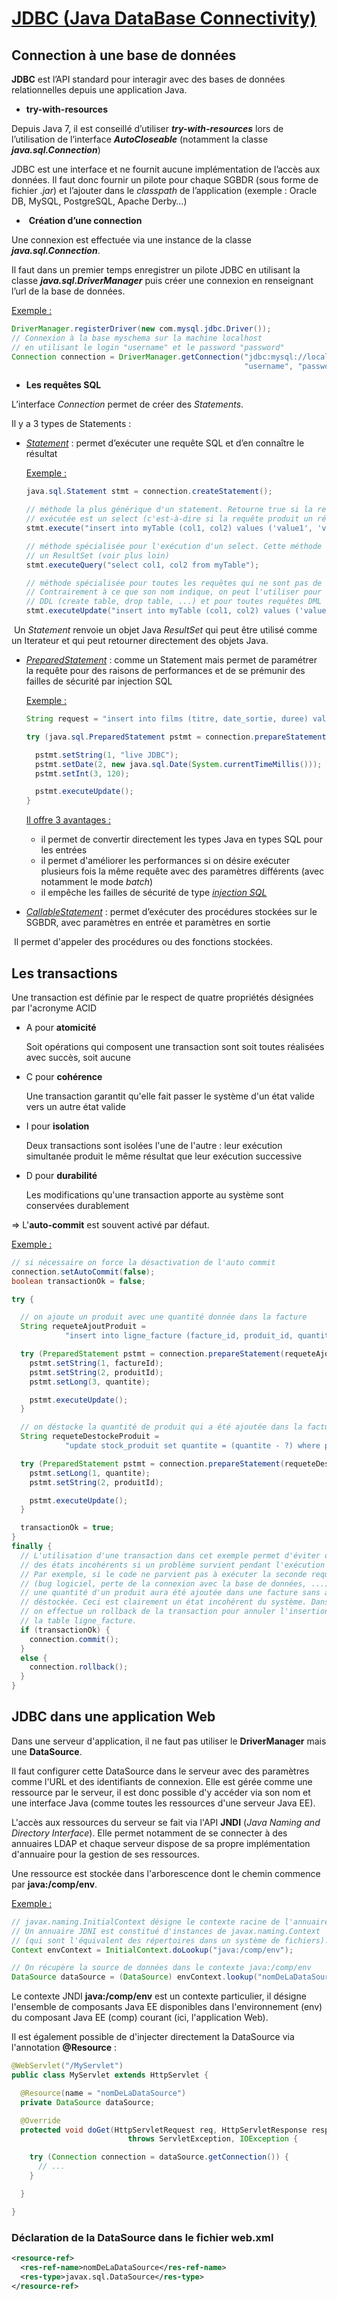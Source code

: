 # <u>**JDBC (Java DataBase Connectivity)**</u>

## Connection à une base de données

**JDBC** est l’API standard pour interagir avec des bases de données relationnelles depuis une application Java.

- **try-with-resources**

Depuis Java 7, il est conseillé d’utiliser ***try-with-resources*** lors de l’utilisation de l’interface ***AutoCloseable*** (notamment la classe ***java.sql.Connection***)

JDBC est une interface et ne fournit aucune implémentation de l’accès aux données. Il faut donc fournir un pilote pour chaque SGBDR (sous forme de fichier .*jar*) et l’ajouter dans le *classpath* de l’application (exemple : Oracle DB, MySQL, PostgreSQL, Apache Derby…)

- ​	**Création d’une connection**

Une connexion est effectuée via une instance de la classe ***java.sql.Connection***. 

Il faut dans un premier temps enregistrer un pilote JDBC en utilisant la classe ***java.sql.DriverManager*** puis créer une connexion en renseignant l’url de la base de données.

<u>Exemple :</u>

```java
DriverManager.registerDriver(new com.mysql.jdbc.Driver());
// Connexion à la base myschema sur la machine localhost
// en utilisant le login "username" et le password "password"
Connection connection = DriverManager.getConnection("jdbc:mysql://localhost/myschema",
                                                    "username", "password");
```

- **Les requêtes SQL**

L’interface *Connection* permet de créer des *Statements*. 

Il y a 3 types de Statements : 

- *<u>Statement</u>* : permet d’exécuter une requête SQL et d’en connaître le résultat

  <u>Exemple :</u> 

  ```java
  java.sql.Statement stmt = connection.createStatement();
  
  // méthode la plus générique d'un statement. Retourne true si la requête SQL
  // exécutée est un select (c'est-à-dire si la requête produit un résultat)
  stmt.execute("insert into myTable (col1, col2) values ('value1', 'value1')");
  
  // méthode spécialisée pour l'exécution d'un select. Cette méthode retourne
  // un ResultSet (voir plus loin)
  stmt.executeQuery("select col1, col2 from myTable");
  
  // méthode spécialisée pour toutes les requêtes qui ne sont pas de type select.
  // Contrairement à ce que son nom indique, on peut l'utiliser pour des requêtes
  // DDL (create table, drop table, ...) et pour toutes requêtes DML (insert, update, delete).
  stmt.executeUpdate("insert into myTable (col1, col2) values ('value1', 'value1')");
  ```

​		Un *Statement* renvoie un objet Java *ResultSet* qui peut être utilisé comme un Iterateur et qui peut retourner directement des objets Java.

- *<u>PreparedStatement</u>* : comme un Statement mais permet de paramétrer la requête pour des raisons de performances et de se prémunir des failles de sécurité par injection SQL

  <u>Exemple :</u> 

  ```java
  String request = "insert into films (titre, date_sortie, duree) values (?, ?, ?)";
  
  try (java.sql.PreparedStatement pstmt = connection.prepareStatement(request)) {
  
    pstmt.setString(1, "live JDBC");
    pstmt.setDate(2, new java.sql.Date(System.currentTimeMillis()));
    pstmt.setInt(3, 120);
  
    pstmt.executeUpdate();
  }
  ```

  <u>Il offre 3 avantages :</u>

  - il permet de convertir directement les types Java en types SQL pour les entrées
  - il permet d'améliorer les performances si on désire exécuter plusieurs fois la même requête avec des paramètres différents (avec notamment le mode *batch*)
  - il empêche les failles de sécurité de type <u>*injection SQL*</u>

- *<u>CallableStatement</u>* : permet d’exécuter des procédures stockées sur le SGBDR, avec paramètres en entrée et paramètres en sortie

​		Il permet d'appeler des procédures ou des fonctions stockées.

## Les transactions

Une transaction est définie par le respect de quatre propriétés désignées par l'acronyme ACID

- A pour **atomicité**

  Soit opérations qui composent une transaction sont soit toutes réalisées avec succès, soit 	aucune

- C pour **cohérence**

  Une transaction garantit qu'elle fait passer le système d'un état valide vers un autre état valide

- I pour **isolation**

  Deux transactions sont isolées l'une de l'autre : leur exécution simultanée produit le même résultat que leur exécution successive

- D pour **durabilité**

  Les modifications qu'une transaction apporte au système sont conservées durablement

=> L'**auto-commit** est souvent activé par défaut.

<u>Exemple :</u>

```java
// si nécessaire on force la désactivation de l'auto commit
connection.setAutoCommit(false);
boolean transactionOk = false;

try {

  // on ajoute un produit avec une quantité donnée dans la facture
  String requeteAjoutProduit =
            "insert into ligne_facture (facture_id, produit_id, quantite) values (?, ?, ?)";

  try (PreparedStatement pstmt = connection.prepareStatement(requeteAjoutProduit)) {
    pstmt.setString(1, factureId);
    pstmt.setString(2, produitId);
    pstmt.setLong(3, quantite);

    pstmt.executeUpdate();
  }

  // on déstocke la quantité de produit qui a été ajoutée dans la facture
  String requeteDestockeProduit =
            "update stock_produit set quantite = (quantite - ?) where produit_id = ?";

  try (PreparedStatement pstmt = connection.prepareStatement(requeteDestockeProduit)) {
    pstmt.setLong(1, quantite);
    pstmt.setString(2, produitId);

    pstmt.executeUpdate();
  }

  transactionOk = true;
}
finally {
  // L'utilisation d'une transaction dans cet exemple permet d'éviter d'aboutir à
  // des états incohérents si un problème survient pendant l'exécution du code.
  // Par exemple, si le code ne parvient pas à exécuter la seconde requête SQL
  // (bug logiciel, perte de la connexion avec la base de données, ...) alors
  // une quantité d'un produit aura été ajoutée dans une facture sans avoir été
  // déstockée. Ceci est clairement un état incohérent du système. Dans ce cas,
  // on effectue un rollback de la transaction pour annuler l'insertion dans
  // la table ligne_facture.
  if (transactionOk) {
    connection.commit();
  }
  else {
    connection.rollback();
  }
}
```

## JDBC dans une application Web

Dans une serveur d'application, il ne faut pas utiliser le **DriverManager** mais une **DataSource**.

Il faut configurer cette DataSource dans le serveur avec des paramètres comme l'URL et des identifiants de connexion. Elle est gérée comme une ressource par le serveur, il est donc possible d'y accéder via son nom et une interface Java (comme toutes les ressources d'une serveur Java EE).

L'accès aux ressources du serveur se fait via l'API  **JNDI** (*Java Naming and Directory Interface*). Elle permet notamment de se connecter à des annuaires LDAP et chaque serveur dispose de sa propre implémentation d'annuaire pour la gestion de ses ressources.

Une ressource est stockée dans l'arborescence dont le chemin commence par **java:/comp/env**.

<u>Exemple :</u>

```java
// javax.naming.InitialContext désigne le contexte racine de l'annuaire.
// Un annuaire JDNI est constitué d'instances de javax.naming.Context
// (qui sont l'équivalent des répertoires dans un système de fichiers).
Context envContext = InitialContext.doLookup("java:/comp/env");

// On récupère la source de données dans le contexte java:/comp/env
DataSource dataSource = (DataSource) envContext.lookup("nomDeLaDataSource");
```

Le contexte JNDI **java:/comp/env** est un contexte particulier, il désigne l'ensemble de composants Java EE disponibles dans l'environnement (env) du composant Java EE (comp) courant (ici, l'application Web). 

Il est également possible de d'injecter directement la DataSource via l'annotation **@Resource** :

```java
@WebServlet("/MyServlet")
public class MyServlet extends HttpServlet {

  @Resource(name = "nomDeLaDataSource")
  private DataSource dataSource;

  @Override
  protected void doGet(HttpServletRequest req, HttpServletResponse resp)
                          throws ServletException, IOException {

    try (Connection connection = dataSource.getConnection()) {
      // ...
    }

  }

}
```

### Déclaration de la DataSource dans le fichier web.xml

```xml
<resource-ref>
  <res-ref-name>nomDeLaDataSource</res-ref-name>
  <res-type>javax.sql.DataSource</res-type>
</resource-ref>
```